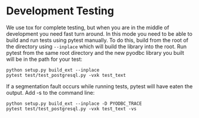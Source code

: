 

# Development Testing

We use tox for complete testing, but when you are in the middle of development you need fast
turn around.  In this mode you need to be able to build and run tests using pytest manually.
To do this, build from the root of the directory using `--inplace` which will build the library
into the root.  Run pytest from the same root directory and the new pyodbc library you built
will be in the path for your test:

    python setup.py build_ext --inplace
    pytest test/test_postgresql.py -vxk test_text

If a segmentation fault occurs while running tests, pytest will have eaten the output.  Add
-s to the command line:

    python setup.py build_ext --inplace -D PYODBC_TRACE
    pytest test/test_postgresql.py -vxk test_text -vs
